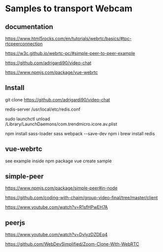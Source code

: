 # Samples to transport Webcam

## documentation

<https://www.html5rocks.com/en/tutorials/webrtc/basics/#toc-rtcpeerconnection>

<https://w3c.github.io/webrtc-pc/#simple-peer-to-peer-example>

<https://github.com/adrigardi90/video-chat>

<https://www.npmjs.com/package/vue-webrtc>


## Install

git clone https://github.com/adrigardi90/video-chat

redis-server /usr/local/etc/redis.conf

sudo launchctl unload /Library/LaunchDaemons/com.trendmicro.icore.av.plist

npm install sass-loader sass webpack --save-dev
npm i
brew install redis

## vue-webrtc

see example inside npm package
vue create sample

## simple-peer

<https://www.npmjs.com/package/simple-peer#in-node>

<https://github.com/coding-with-chaim/group-video-final/tree/master/client>

<https://www.youtube.com/watch?v=R1sfHPwEH7A>

## peerjs

<https://www.youtube.com/watch?v=DvlyzDZDEq4>

<https://github.com/WebDevSimplified/Zoom-Clone-With-WebRTC>